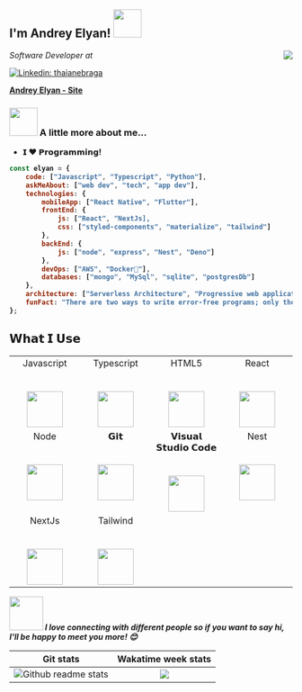 <h2>I'm Andrey Elyan! <img src="https://media.giphy.com/media/12oufCB0MyZ1Go/giphy.gif" width="50"></h2>
<img align='right' src="https://media.giphy.com/media/M9gbBd9nbDrOTu1Mqx/giphy.gif"/>
<p><em>Software Developer at</em></p>

[![Linkedin: thaianebraga](https://img.shields.io/badge/-andreyelyan-blue?style=flat-square&logo=Linkedin&logoColor=white&link=https://www.linkedin.com/in/anmol-p-singh/)](https://www.linkedin.com/in/andrey-elyan-995991171)

<strong><a href="https://elyan-site.netlify.app//">Andrey Elyan - Site <a /> <strong/>



### <img src="https://media.giphy.com/media/VgCDAzcKvsR6OM0uWg/giphy.gif" width="50"> A little more about me... 
 
- 𝗜 ❤️  𝗣𝗿𝗼𝗴𝗿𝗮𝗺𝗺𝗶𝗻𝗴!

```javascript
const elyan = {
    code: ["Javascript", "Typescript", "Python"],
    askMeAbout: ["web dev", "tech", "app dev"],
    technologies: {
        mobileApp: ["React Native", "Flutter"],
        frontEnd: {
            js: ["React", "NextJs],
            css: ["styled-components", "materialize", "tailwind"]
        },
        backEnd: {
            js: ["node", "express", "Nest", "Deno"]
        },
        devOps: ["AWS", "Docker🐳"],
        databases: ["mongo", "MySql", "sqlite", "postgresDb"]
    },
    architecture: ["Serverless Architecture", "Progressive web applications", "Single page applications"],
    funFact: "There are two ways to write error-free programs; only the third one works"
};
```

## 𝗪𝗵𝗮𝘁 𝗜 𝗨𝘀𝗲

<table>
  <tbody>
    <tr valign="top">
      <td width="25%" align="center">
        <span>Javascript</span><br><br><br>
        <img height="64px" src="https://cdn.svgporn.com/logos/javascript.svg">
      </td>
      <td width="25%" align="center">
        <span>Typescript</span><br><br><br>
        <img height="64px" src="https://cdn.svgporn.com/logos/typescript.svg">
      </td>
      <td width="25%" align="center">
        <span>HTML5</span><br><br><br>
        <img height="64px" src="https://cdn.svgporn.com/logos/html-5.svg">
      </td>
      <td width="25%" align="center">
        <span>React</span><br><br><br>
        <img height="64px" src="https://cdn.svgporn.com/logos/react.svg">
      </td>
    </tr>
    <tr valign="top">
      <td width="25%" align="center">
        <span>Node</span><br><br><br>
        <img height="64px" src="https://cdn.worldvectorlogo.com/logos/nodejs.svg">
      </td>
      <td width="25%" align="center">
        <span>𝗚𝗶𝘁</span><br><br><br>
        <img height="64px" src="https://cdn.svgporn.com/logos/git-icon.svg">
      </td>
      <td width="25%" align="center">
        <span>𝗩𝗶𝘀𝘂𝗮𝗹 𝗦𝘁𝘂𝗱𝗶𝗼 𝗖𝗼𝗱𝗲</span><br><br><br>
        <img height="64px" src="https://cdn.svgporn.com/logos/visual-studio-code.svg">
      </td><td width="25%" align="center">
        <span>Nest</span><br><br><br>
        <img height="64px" src="https://cdn.svgporn.com/logos/nestjs.svg">
      </td>
    </tr>
   <tr valign="top">
     </td><td width="25%" align="center">
        <span>NextJs</span><br><br><br>
        <img height="64px" src="https://cdn.svgporn.com/logos/nextjs-icon.svg">
      </td>
   </td><td width="25%" align="center">
        <span>Tailwind</span><br><br><br>
        <img height="64px" src="https://cdn.svgporn.com/logos/tailwindcss.svg">
      </td>
  </tr>
  </tbody>
</table>


<img src="https://media.giphy.com/media/LnQjpWaON8nhr21vNW/giphy.gif" width="60"> <em><b>I love connecting with different people</b> so if you want to say <b>hi, I'll be happy to meet you more!</b> 😊</em>

Git stats                  |  Wakatime week stats
:-------------------------:|:-------------------------:
![Github readme stats](https://github-readme-stats.vercel.app/api?username=AndreyElyan&count_private=true&hide_title=true&show_icons=true&include_all_commits=true&icon_color=0366d6&bg_color=ffffff) |  ![](https://git-stats.willianrod.com/api/wakatime?username=AndreyElyan)




